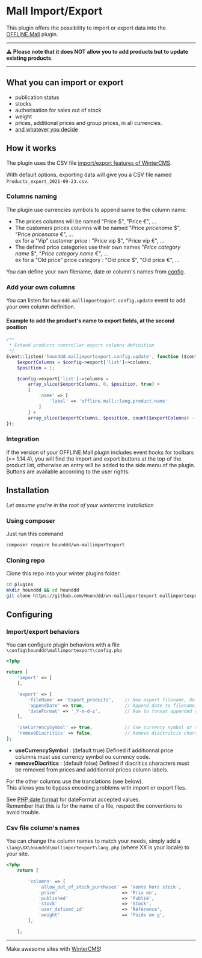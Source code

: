 # Mall Import/Export

This plugin offers the possibility to import or export data into the [OFFLINE.Mall](https://github.com/OFFLINE-GmbH/oc-mall-plugin) plugin.  

***
⚠ **Please note that it does NOT allow you to add products but to update existing products**.

***

## What you can import or export

 - publication status
 - stocks
 - authorisation for sales out of stock
 - weight
 - prices, additional prices and group prices, in all currencies.
 - [and whatever you decide](#mallimportexportownfields)


## How it works
The plugin uses the CSV file [import/export features of WinterCMS](https://wintercms.com/docs/backend/import-export).

With default options, exporting data will give you a CSV file named `Products_export_2021-09-23.csv`.  

### Columns naming 
The plugin use currencies symbols to append same to the column name.
 - The prices columns will be named "Price $", "Price €", ... 
 - The customers prices columns will be named "Price *pricename* $", "Price *pricename* €", ... 
    <br />ex for a "Vip" customer price : "Price vip $", "Price vip €", ... 
 - The defined price categories use their own names "*Price category name* $", "*Price category name* €", ...
    <br />ex for a "Old price" price category : "Old price $", "Old price €", ... 

You can define your own filename, date or column's names from [config](#mallimportexportconfig).

### <a name="mallimportexportownfields"></a>Add your own columns
You can listen for `hounddd.mallimportexport.config.update` event to add your own column definition.

#### Example to add the product's name to export fields, at the second position
```php
/**
 * Extend products controller export columns definition
 */
Event::listen('hounddd.mallimportexport.config.update', function ($controller, $config) {
    $exportColumns = $config->export['list']->columns;
    $position = 1;

    $config->export['list']->columns = 
        array_slice($exportColumns, 0, $position, true) +
        [
            'name' => [
                'label' => 'offline.mall::lang.product.name'
            ]
        ] + 
        array_slice($exportColumns, $position, count($exportColumns) - 1, true);
});
```

### Integration
If the version of your OFFLINE.Mall plugin includes event hooks for toolbars (>= 1.14.4), you will find the import and export buttons at the top of the product list, otherwise an entry will be added to the side menu of the plugin.  
Buttons are available according to the user rights.

## Installation
*Let assume you're in the root of your wintercms installation*

### Using composer
Just run this command
```bash
composer require hounddd/wn-mallimportexport
```

### Cloning repo
Clone this repo into your winter plugins folder.

```bash
cd plugins
mkdir hounddd && cd hounddd
git clone https://github.com/Hounddd/wn-mallimportexport mallimportexport
```
## <a name="mallimportexportconfig"></a>Configuring
### Import/export behaviors
You can configure plugin behaviors with a file `\config\hounddd\mallimportexport\config.php`

```php
<?php

return [
    'import' => [
    ],

    'export' => [
        'fileName' => 'Export_produits',    // New export filename, default "Products_export"
        'appendDate' => true,               // Append date to filename, default true
        'dateFormat' => '_Y-m-d-z',         // How to format appended date, default '_Y-m-d'
    ],

    'useCurrencySymbol' => true,            // Use currency symbol or code, default true
    'removeDiacritics' => false,            // Remove diactritcis chars in additional prices column labels, default false
];
```
 - **useCurrencySymbol** : (default true) Defined if additionnal price columns must use currency symbol ou currency code.  
 - **removeDiacritics** : (default false) Defined if diacritics characters must be removed from prices and additionnal prices column labels.  

For the other columns use the translations (see below).  
This allows you to bypass encoding problems with import or export files.  

See [PHP date format](https://www.php.net/manual/datetime.format.php) for dateFormat accepted values.  
Remember that this is for the name of a file, respect the conventions to avoid trouble.

### Csv file column's names
You can change the column names to match your needs, simply add a `\lang\XX\hounddd\mallimportexport\lang.php` (where XX is your locale) to your site.
```php
<?php
    return [

        'columns' => [
            'allow_out_of_stock_purchases' => 'Vente hors stock',
            'price'                        => 'Prix en',
            'published'                    => 'Publié',
            'stock'                        => 'Stock',
            'user_defined_id'              => 'Référence',
            'weight'                       => 'Poids en g',
        ],

    ];

```

***
Make awesome sites with [WinterCMS](https://wintercms.com)!